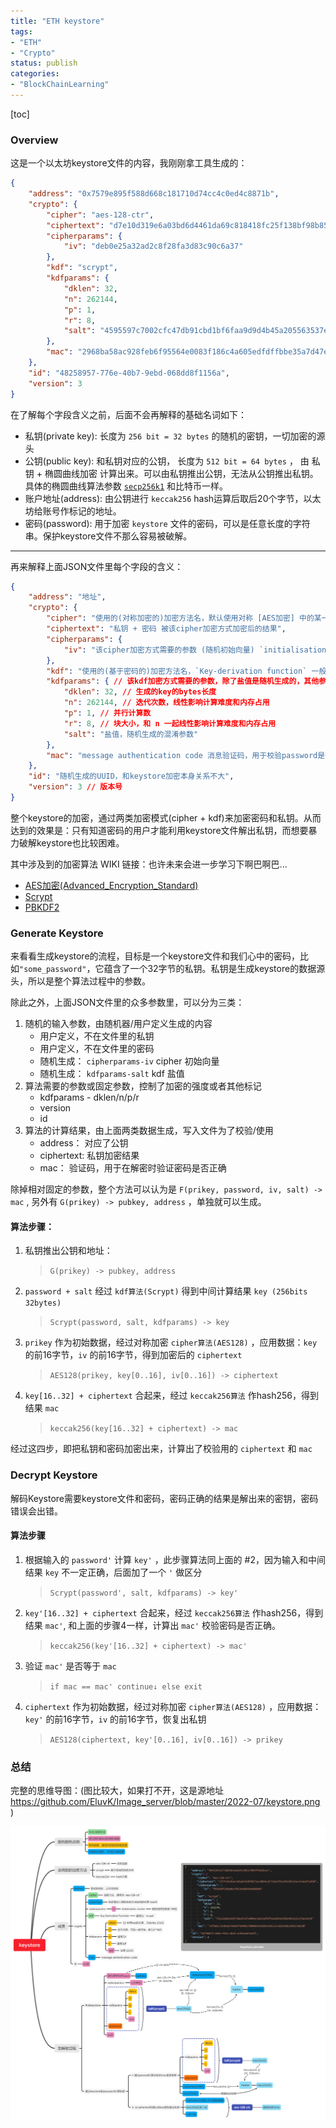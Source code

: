 ```yaml
---
title: "ETH keystore"
tags: 
- "ETH"
- "Crypto"
status: publish
categories: 
- "BlockChainLearning"
---
```



[toc]

### Overview

这是一个以太坊keystore文件的内容，我刚刚拿工具生成的：

``` JSON
{
    "address": "0x7579e895f588d668c181710d74cc4c0ed4c8871b",
    "crypto": {
        "cipher": "aes-128-ctr",
        "ciphertext": "d7e10d319e6a03bd6d4461da69c818418fc25f138bf98b854baf6fdd6feeeea5",
        "cipherparams": {
            "iv": "deb0e25a32ad2c8f28fa3d83c90c6a37"
        },
        "kdf": "scrypt",
        "kdfparams": {
            "dklen": 32,
            "n": 262144,
            "p": 1,
            "r": 8,
            "salt": "4595597c7002cfc47db91cbd1bf6faa9d9d4b45a205563537eb4e8bc33b0720b"
        },
        "mac": "2968ba58ac928feb6f95564e0083f186c4a605edfdffbbe35a7d47e0f32ed03c"
    },
    "id": "48258957-776e-40b7-9ebd-068dd8f1156a",
    "version": 3
}
```

在了解每个字段含义之前，后面不会再解释的基础名词如下：

* 私钥(private key): 长度为 `256 bit = 32 bytes` 的随机的密钥，一切加密的源头
* 公钥(public key): 和私钥对应的公钥， 长度为 `512 bit = 64 bytes` ， 由 私钥 + 椭圆曲线加密 计算出来。可以由私钥推出公钥，无法从公钥推出私钥。具体的椭圆曲线算法参数 [`secp256k1`](https://en.bitcoin.it/wiki/Secp256k1) 和比特币一样。
* 账户地址(address): 由公钥进行 `keccak256` hash运算后取后20个字节，以太坊给账号作标记的地址。
* 密码(password): 用于加密 `keystore` 文件的密码，可以是任意长度的字符串。保护keystore文件不那么容易被破解。

---

再来解释上面JSON文件里每个字段的含义：

``` JSON
{
    "address": "地址",
    "crypto": {
        "cipher": "使用的(对称加密的)加密方法名，默认使用对称 [AES加密] 中的某一种",
        "ciphertext": "私钥 + 密码 被该cipher加密方式加密后的结果",
        "cipherparams": {
            "iv": "该cipher加密方式需要的参数 (随机初始向量) `initialisation vector` "
        },
        "kdf": "使用的(基于密码的)加密方法名，`Key-derivation function` 一般用 [Scrypt] 也支持 [PBKDF2]",
        "kdfparams": { // 该kdf加密方式需要的参数，除了盐值是随机生成的，其他参数推荐使用默认。
            "dklen": 32, // 生成的key的bytes长度
            "n": 262144, // 迭代次数，线性影响计算难度和内存占用
            "p": 1, // 并行计算数
            "r": 8, // 块大小，和 n 一起线性影响计算难度和内存占用
            "salt": "盐值，随机生成的混淆参数"
        },
        "mac": "message authentication code 消息验证码，用于校验password是否正确"
    },
    "id": "随机生成的UUID，和keystore加密本身关系不大",
    "version": 3 // 版本号
}
```

整个keystore的加密，通过两类加密模式(cipher + kdf)来加密密码和私钥。从而达到的效果是：只有知道密码的用户才能利用keystore文件解出私钥，而想要暴力破解keystore也比较困难。

其中涉及到的加密算法 WIKI 链接：也许未来会进一步学习下啊巴啊巴...

* [AES加密(Advanced_Encryption_Standard)](https://en.wikipedia.org/wiki/Advanced_Encryption_Standard)
* [Scrypt](https://en.wikipedia.org/wiki/Scrypt)
* [PBKDF2](https://en.wikipedia.org/wiki/PBKDF2)


### Generate Keystore

来看看生成keystore的流程，目标是一个keystore文件和我们心中的密码，比如`"some_password"`，它蕴含了一个32字节的私钥。私钥是生成keystore的数据源头，所以是整个算法过程中的参数。

除此之外，上面JSON文件里的众多参数里，可以分为三类：

1. 随机的输入参数，由随机器/用户定义生成的内容
    * 用户定义，不在文件里的私钥
    * 用户定义，不在文件里的密码
    * 随机生成： `cipherparams-iv` cipher 初始向量
    * 随机生成： `kdfparams-salt` kdf 盐值
2. 算法需要的参数或固定参数，控制了加密的强度或者其他标记
    * kdfparams - dklen/n/p/r 
    * version
    * id
3. 算法的计算结果，由上面两类数据生成，写入文件为了校验/使用
    * address： 对应了公钥
    * ciphertext: 私钥加密结果
    * mac： 验证码，用于在解密时验证密码是否正确

除掉相对固定的参数，整个方法可以认为是 `F(prikey, password, iv, salt) -> mac` , 另外有 `G(prikey) -> pubkey, address` ，单独就可以生成。

#### 算法步骤：

1. 私钥推出公钥和地址： 
    > `G(prikey) -> pubkey, address`
2. `password + salt` 经过 `kdf算法(Scrypt)` 得到中间计算结果 `key (256bits 32bytes)`
    > `Scrypt(password, salt, kdfparams) -> key`
3. `prikey` 作为初始数据，经过对称加密 `cipher算法(AES128)` ，应用数据：`key` 的前16字节，`iv` 的前16字节，得到加密后的 `ciphertext`
    > `AES128(prikey, key[0..16], iv[0..16]) -> ciphertext`
4. `key[16..32] + ciphertext` 合起来，经过 `keccak256算法` 作hash256，得到结果 `mac`
    > `keccak256(key[16..32] + ciphertext) -> mac`

经过这四步，即把私钥和密码加密出来，计算出了校验用的 `ciphertext` 和 `mac`

### Decrypt Keystore

解码Keystore需要keystore文件和密码，密码正确的结果是解出来的密钥，密码错误会出错。

#### 算法步骤

1. 根据输入的 `password'` 计算 `key'` ，此步骤算法同上面的 #2，因为输入和中间结果 `key` 不一定正确，后面加了一个 `'` 做区分
    > `Scrypt(password', salt, kdfparams) -> key'`
2. `key'[16..32] + ciphertext` 合起来，经过 `keccak256算法` 作hash256，得到结果 `mac'`, 和上面的步骤4一样，计算出 `mac'` 校验密码是否正确。
    > `keccak256(key'[16..32] + ciphertext) -> mac'`
3. 验证 `mac'` 是否等于 `mac` 
    > `if mac == mac' continue↓ else exit`
4. `ciphertext` 作为初始数据，经过对称加密 `cipher算法(AES128)` ，应用数据：`key'` 的前16字节，`iv` 的前16字节，恢复出私钥
    > `AES128(ciphertext, key'[0..16], iv[0..16]) -> prikey`


### 总结
完整的思维导图：(图比较大，如果打不开，这是源地址 https://github.com/EluvK/Image_server/blob/master/2022-07/keystore.png )

![2022-07/keystore.png](https://github.com/EluvK/Image_server/raw/master/2022-07/keystore.png)